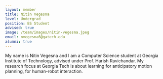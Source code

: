 ```yaml
---
layout: member
title: Nitin Vegesna
level: Undergrad
position: BS Student
advised: true
image: /team/images/nitin-vegesna.jpeg
email: nvegesna6@gatech.edu
alumni: true
---
```


My name is Nitin Vegesna and I am a Computer Science student at Georgia Institute of Technology, advised under Prof. Harish Ravichandar. My research focus at Georgia Tech is about learning for anticipatory motion planning, for human-robot interaction.
